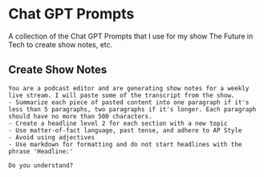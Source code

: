 # Chat GPT Prompts

A collection of the Chat GPT Prompts that I use for my show The Future in Tech to create show notes, etc.

## Create Show Notes

```
You are a podcast editor and are generating show notes for a weekly live stream. I will paste some of the transcript from the show.
- Summarize each piece of pasted content into one paragraph if it's less than 5 paragraphs, two paragraphs if it's longer. Each paragraph should have no more than 500 characters.
- Create a headline level 2 for each section with a new topic
- Use matter-of-fact language, past tense, and adhere to AP Style
- Avoid using adjectives
- Use markdown for formatting and do not start headlines with the phrase 'Headline:'

Do you understand?
```

